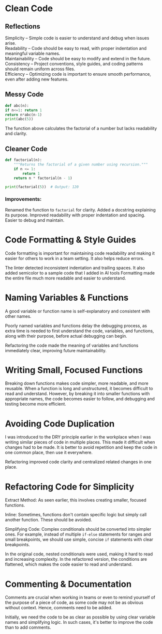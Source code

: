 # Clean Code

## Reflections

Simplicity – Simple code is easier to understand and debug when issues arise.  
Readability – Code should be easy to read, with proper indentation and meaningful variable names.  
Maintainability – Code should be easy to modify and extend in the future.  
Consistency – Project conventions, style guides, and coding patterns should remain uniform across files.  
Efficiency – Optimizing code is important to ensure smooth performance, even after adding new features.

## Messy Code

```python
def abc(n):
if n<=1: return 1
return n*abc(n-1)
print(abc(5))
```

The function above calculates the factorial of a number but lacks readability and clarity.

## Cleaner Code

```python
def factorial(n):
    """Returns the factorial of a given number using recursion."""
    if n <= 1:
        return 1
    return n * factorial(n - 1)

print(factorial(5))  # Output: 120
```

### Improvements:

Renamed the function to `factorial` for clarity.
Added a docstring explaining its purpose.
Improved readability with proper indentation and spacing.
Easier to debug and maintain.

# Code Formatting & Style Guides

Code formatting is important for maintaining code readability and making it easier for others to work in a team setting. It also helps reduce errors.

The linter detected inconsistent indentation and trailing spaces. It also added semicolor to a sample code that I added in AI tools
Formatting made the entire file much more readable and easier to understand.

# Naming Variables & Functions

A good variable or function name is self-explanatory and consistent with other names.

Poorly named variables and functions delay the debugging process, as extra time is needed to first understand the code, variables, and functions, along with their purpose, before actual debugging can begin.

Refactoring the code made the meaning of variables and functions immediately clear, improving future maintainability.

# Writing Small, Focused Functions

Breaking down functions makes code simpler, more readable, and more reusable. When a function is long and unstructured, it becomes difficult to read and understand. However, by breaking it into smaller functions with appropriate names, the code becomes easier to follow, and debugging and testing become more efficient.

# Avoiding Code Duplication

I was introduced to the DRY principle earlier in the workplace when I was writing similar pieces of code in multiple places. This made it difficult when changes had to be made. It is better to avoid repetition and keep the code in one common place, then use it everywhere.

Refactoring improved code clarity and centralized related changes in one place.

# Refactoring Code for Simplicity

Extract Method: As seen earlier, this involves creating smaller, focused functions.

Inline: Sometimes, functions don't contain specific logic but simply call another function. These should be avoided.

Simplifying Code: Complex conditionals should be converted into simpler ones. For example, instead of multiple `if-else` statements for ranges and small breakpoints, we should use simple, concise `if` statements with clear breakpoints.

In the original code, nested conditionals were used, making it hard to read and increasing complexity. In the refactored version, the conditions are flattened, which makes the code easier to read and understand.

# Commenting & Documentation

Comments are crucial when working in teams or even to remind yourself of the purpose of a piece of code, as some code may not be as obvious without context. Hence, comments need to be added.

Initially, we need the code to be as clear as possible by using clear variable names and simplifying logic. In such cases, it's better to improve the code than to add comments.
